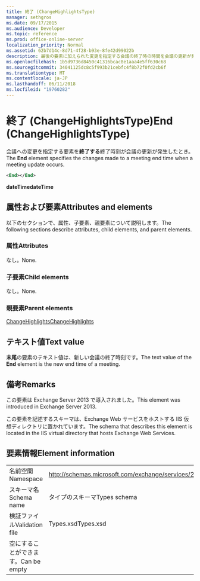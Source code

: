 ```yaml
---
title: 終了 (ChangeHighlightsType)
manager: sethgros
ms.date: 09/17/2015
ms.audience: Developer
ms.topic: reference
ms.prod: office-online-server
localization_priority: Normal
ms.assetid: 62b7d14c-8d71-4f28-b93e-8fe42d99022b
description: 最後の要素に加えられた変更を指定する会議の終了時の時間を会議の更新が発生します。
ms.openlocfilehash: 1b5d9736d8450c41316bcac8e1aaa4e5ff630c68
ms.sourcegitcommit: 34041125dc8c5f993b21cebfc4f8b72f0fd2cb6f
ms.translationtype: MT
ms.contentlocale: ja-JP
ms.lasthandoff: 06/11/2018
ms.locfileid: "19760282"
---
```

# <a name="end-changehighlightstype"></a><span data-ttu-id="b1750-103">終了 (ChangeHighlightsType)</span><span class="sxs-lookup"><span data-stu-id="b1750-103">End (ChangeHighlightsType)</span></span>

<span data-ttu-id="b1750-104">会議への変更を指定する要素を**終了する**終了時刻が会議の更新が発生したとき。</span><span class="sxs-lookup"><span data-stu-id="b1750-104">The **End** element specifies the changes made to a meeting end time when a meeting update occurs.</span></span> 
  
```XML
<End></End>
```

 <span data-ttu-id="b1750-105">**dateTime**</span><span class="sxs-lookup"><span data-stu-id="b1750-105">**dateTime**</span></span>
## <a name="attributes-and-elements"></a><span data-ttu-id="b1750-106">属性および要素</span><span class="sxs-lookup"><span data-stu-id="b1750-106">Attributes and elements</span></span>

<span data-ttu-id="b1750-107">以下のセクションで、属性、子要素、親要素について説明します。</span><span class="sxs-lookup"><span data-stu-id="b1750-107">The following sections describe attributes, child elements, and parent elements.</span></span>
  
### <a name="attributes"></a><span data-ttu-id="b1750-108">属性</span><span class="sxs-lookup"><span data-stu-id="b1750-108">Attributes</span></span>

<span data-ttu-id="b1750-109">なし。</span><span class="sxs-lookup"><span data-stu-id="b1750-109">None.</span></span>
  
### <a name="child-elements"></a><span data-ttu-id="b1750-110">子要素</span><span class="sxs-lookup"><span data-stu-id="b1750-110">Child elements</span></span>

<span data-ttu-id="b1750-111">なし。</span><span class="sxs-lookup"><span data-stu-id="b1750-111">None.</span></span>
  
### <a name="parent-elements"></a><span data-ttu-id="b1750-112">親要素</span><span class="sxs-lookup"><span data-stu-id="b1750-112">Parent elements</span></span>

[<span data-ttu-id="b1750-113">ChangeHighlights</span><span class="sxs-lookup"><span data-stu-id="b1750-113">ChangeHighlights</span></span>](changehighlights.md)
  
## <a name="text-value"></a><span data-ttu-id="b1750-114">テキスト値</span><span class="sxs-lookup"><span data-stu-id="b1750-114">Text value</span></span>

<span data-ttu-id="b1750-115">**末尾**の要素のテキスト値は、新しい会議の終了時刻です。</span><span class="sxs-lookup"><span data-stu-id="b1750-115">The text value of the **End** element is the new end time of a meeting.</span></span> 
  
## <a name="remarks"></a><span data-ttu-id="b1750-116">備考</span><span class="sxs-lookup"><span data-stu-id="b1750-116">Remarks</span></span>

<span data-ttu-id="b1750-117">この要素は Exchange Server 2013 で導入されました。</span><span class="sxs-lookup"><span data-stu-id="b1750-117">This element was introduced in Exchange Server 2013.</span></span>
  
<span data-ttu-id="b1750-118">この要素を記述するスキーマは、Exchange Web サービスをホストする IIS 仮想ディレクトリに置かれています。</span><span class="sxs-lookup"><span data-stu-id="b1750-118">The schema that describes this element is located in the IIS virtual directory that hosts Exchange Web Services.</span></span>
  
## <a name="element-information"></a><span data-ttu-id="b1750-119">要素情報</span><span class="sxs-lookup"><span data-stu-id="b1750-119">Element information</span></span>

|||
|:-----|:-----|
|<span data-ttu-id="b1750-120">名前空間</span><span class="sxs-lookup"><span data-stu-id="b1750-120">Namespace</span></span>  <br/> |http://schemas.microsoft.com/exchange/services/2006/types  <br/> |
|<span data-ttu-id="b1750-121">スキーマ名</span><span class="sxs-lookup"><span data-stu-id="b1750-121">Schema name</span></span>  <br/> |<span data-ttu-id="b1750-122">タイプのスキーマ</span><span class="sxs-lookup"><span data-stu-id="b1750-122">Types schema</span></span>  <br/> |
|<span data-ttu-id="b1750-123">検証ファイル</span><span class="sxs-lookup"><span data-stu-id="b1750-123">Validation file</span></span>  <br/> |<span data-ttu-id="b1750-124">Types.xsd</span><span class="sxs-lookup"><span data-stu-id="b1750-124">Types.xsd</span></span>  <br/> |
|<span data-ttu-id="b1750-125">空にすることができます。</span><span class="sxs-lookup"><span data-stu-id="b1750-125">Can be empty</span></span>  <br/> ||
   

